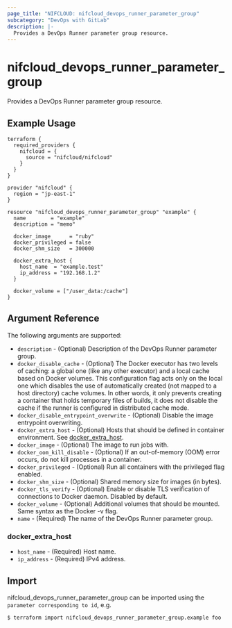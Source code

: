 ```yaml
---
page_title: "NIFCLOUD: nifcloud_devops_runner_parameter_group"
subcategory: "DevOps with GitLab"
description: |-
  Provides a DevOps Runner parameter group resource.
---
```


# nifcloud_devops_runner_parameter_group

Provides a DevOps Runner parameter group resource.

## Example Usage

```hcl
terraform {
  required_providers {
    nifcloud = {
      source = "nifcloud/nifcloud"
    }
  }
}

provider "nifcloud" {
  region = "jp-east-1"
}

resource "nifcloud_devops_runner_parameter_group" "example" {
  name        = "example"
  description = "memo"

  docker_image      = "ruby"
  docker_privileged = false
  docker_shm_size   = 300000

  docker_extra_host {
    host_name  = "example.test"
    ip_address = "192.168.1.2"
  }

  docker_volume = ["/user_data:/cache"]
}
```

## Argument Reference

The following arguments are supported:

* `description` - (Optional) Description of the DevOps Runner parameter group.
* `docker_disable_cache` - (Optional) The Docker executor has two levels of caching: a global one (like any other executor) and a local cache based on Docker volumes. This configuration flag acts only on the local one which disables the use of automatically created (not mapped to a host directory) cache volumes. In other words, it only prevents creating a container that holds temporary files of builds, it does not disable the cache if the runner is configured in distributed cache mode.
* `docker_disable_entrypoint_overwrite` - (Optional) Disable the image entrypoint overwriting.
* `docker_extra_host` - (Optional) Hosts that should be defined in container environment. See [docker_extra_host](#docker_extra_host).
* `docker_image` - (Optional) The image to run jobs with.
* `docker_oom_kill_disable` - (Optional) If an out-of-memory (OOM) error occurs, do not kill processes in a container.
* `docker_privileged` - (Optional) Run all containers with the privileged flag enabled.
* `docker_shm_size` - (Optional) Shared memory size for images (in bytes).
* `docker_tls_verify` - (Optional) Enable or disable TLS verification of connections to Docker daemon. Disabled by default.
* `docker_volume` - (Optional) Additional volumes that should be mounted. Same syntax as the Docker -v flag.
* `name` - (Required) The name of the DevOps Runner parameter group.

### docker_extra_host

* `host_name` - (Required) Host name.
* `ip_address` - (Required) IPv4 address.

## Import

nifcloud_devops_runner_parameter_group can be imported using the `parameter corresponding to id`, e.g.

```
$ terraform import nifcloud_devops_runner_parameter_group.example foo
```
